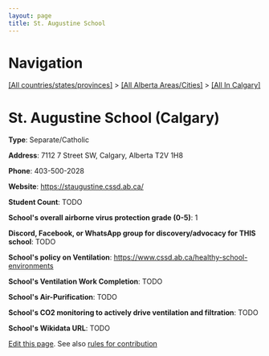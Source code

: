 ```yaml
---
layout: page
title: St. Augustine School
---
```

# Navigation

[[All countries/states/provinces]](../../..) > [[All Alberta Areas/Cities]](../..) > [[All In Calgary]](..)

# St. Augustine School (Calgary)

**Type**: Separate/Catholic

**Address**: 7112 7 Street SW, Calgary, Alberta T2V 1H8

**Phone**: 403-500-2028

**Website**: <https://staugustine.cssd.ab.ca/>

**Student Count**: TODO

**School's overall airborne virus protection grade (0-5)**: 1

**Discord, Facebook, or WhatsApp group for discovery/advocacy for THIS school**: TODO

**School's policy on Ventilation**: <https://www.cssd.ab.ca/healthy-school-environments>

**School's Ventilation Work Completion**: TODO

**School's Air-Purification**: TODO

**School's CO2 monitoring to actively drive ventilation and filtration**: TODO

**School's Wikidata URL**: TODO


[Edit this page](https://github.com/ventilate-schools/AB/edit/main/./Calgary/St._Augustine_School.md). See also [rules for contribution](../../../contribution-rules/)